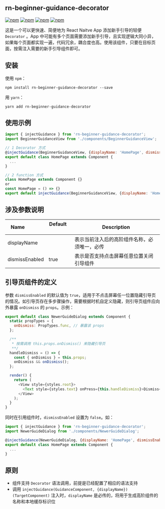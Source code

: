 ## rn-beginner-guidance-decorator

[![npm](https://img.shields.io/npm/v/rn-beginner-guidance-decorator.svg)](https://www.npmjs.com/package/rn-beginner-guidance-decorator)
[![npm](https://img.shields.io/npm/dm/rn-beginner-guidance-decorator.svg)](https://www.npmjs.com/package/rn-beginner-guidance-decorator)
[![npm](https://img.shields.io/npm/dt/rn-beginner-guidance-decorator.svg)](https://www.npmjs.com/package/rn-beginner-guidance-decorator)
[![npm](https://img.shields.io/npm/l/rn-beginner-guidance-decorator.svg)](https://github.com/ljunb/rn-beginner-guidance-decorator/blob/master/LICENSE)

这是一个可以更快速、简便地为 React Naitve App 添加新手引导的轻便 `Decorator` 。App 中可能有多个页面需要添加新手引导，且实现逻辑大同小异，如果每个页面都实现一遍，代码冗余，耦合度也高。使用该组件，只要在目标页面，按需注入需要的新手引导组件即可。

## 安装

使用 `npm`：
```shell
npm install rn-beginner-guidance-decorator --save
```
用 `yarn`：
```shell
yarn add rn-beginner-guidance-decorator
```

## 使用示例

```javascript
import { injectGuidance } from 'rn-beginner-guidance-decorator';
import BeginnerGuidanceView from './components/BeginnerGuidanceView';

// 1 Decorator 方式
@injectGuidance(BeginnerGuidanceView, {displayName: 'HomePage', dismissEnabled: false})
export default class HomePage extends Component {
  ...
}

// 2 function 方式
class HomePage extends Component {}
or
const HomePage = () => {}
export default injectGuidance(BeginnerGuidanceView, {displayName: 'HomePage'})(HomePage)

```

## 涉及参数说明
Name             | Default     | Description
---------------- | ----------- | -----------
displayName    |  | 表示当前注入后的高阶组件名称，必须唯一，必传
dismissEnabled | true | 表示是否支持点击屏幕任意位置关闭引导组件

## 引导页组件的定义
参数 `dismissEnabled` 的默认值为 `true`，适用于不点击屏幕任一位置隐藏引导页的情况。如引导页存在多步骤操作，需要根据时机自定义隐藏，则引导页组件应向外暴露 `onDismiss` 的 `props`。示例：

```javascript
export default class NewerGuideDialog extends Component {
  static propTypes = {
    onDismiss: PropTypes.func, // 暴露该 props
  };

  /**
   * 按需调用 this.props.onDismiss() 来隐藏引导页
   **/
  handleDismiss = () => {
    const { onDismiss } = this.props;
    onDismiss && onDismiss();
  };

  render() {
    return (
      <View style={styles.root}>
        <Text style={styles.text} onPress={this.handleDismiss}>Dismiss</Text>
      </View>
    );
  }
}
```

同时在引用组件时，`dismissEnabled` 设置为 `false`。如：

```javascript
import { injectGuidance } from 'rn-beginner-guidance-decorator';
import NewerGuideDialog from './components/NewerGuideDialog';

@injectGuidance(NewerGuideDialog, {displayName: 'HomePage', dismissEnabled: false})
export default class HomePage extends Component {
  ...
}

```

## 原则

* 组件支持 `Decorator` 语法调用，前提是已经配置了相应的语法支持
* 调用 `injectGuidance(GuidanceComponent, {displayName})(TargetComponent)` 注入时，`displayName` 是必传的，将用于生成高阶组件的名称和本地缓存标识位

